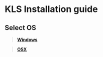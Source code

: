 ﻿# KLS Installation guide

## Select OS


> [**Windows**](https://github.com/trbflxr/ksl/blob/master/doc/guide/install_win.md)

> [**OSX**](https://github.com/trbflxr/ksl/blob/master/doc/guide/install_osx.md)
